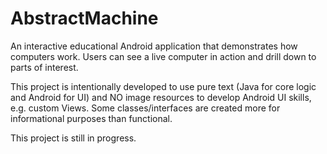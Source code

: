 # AbstractMachine
An interactive educational Android application that demonstrates how computers work. Users can see a live computer in action and drill down to parts of interest.

This project is intentionally developed to use pure text (Java for core logic and Android for UI) and NO image resources to develop Android UI skills, e.g. custom Views. Some classes/interfaces are created more for informational purposes than functional. 

This project is still in progress.
